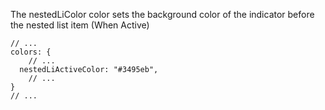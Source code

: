 The nestedLiColor color sets the background color of the indicator before the nested list item (When Active)

```
// ...
colors: {
	// ...
  nestedLiActiveColor: "#3495eb",
	// ...
}
// ...
```